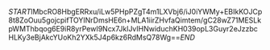 $START$lMbcRO8HbgERRxu/iLw5PHpPZgT4m1LXVbj6/iJ0iYWMy+EBIkKOJCp8t8ZoOuu5gojcpifTOYINrDmsHE6n+MLA1iirZHvfaQimtem/gC28wZ71MESLkpWMThbqog6E9iR8yrPewI9Ncx7JklJvIHNwiduchKH039opL3Guyr2eJzzbcHLKy3eBjAkcYUoKh2YXk5J4p6kz6RdMsQ78Wg==$END$